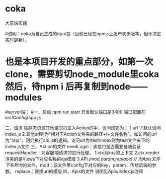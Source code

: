 # coka
大前端实践

#说明：coka为自己生成的npm包（目前已经在npmjs上发布初步版本，但不决定实时更新），
#      也是本项目开发的重点部分，如第一次clone，需要剪切node_module里coka然后，待npm i 后再复制到node——modules
      
      
#server端：
#一、启动
    npm run start   开发默认端口是3400   端口配置在src/Config/app.js

二、请求
    除静态资源其他请求将进入Action的中，访问规则为：
    1.url '/'默认访问index.js
    2.其他url则为“相对于Action文件夹的路径+/+文件名称”，如访问的url为"/api"，则会执行api.js的逻辑，访问url为/test/index则为test文件夹下的index.js文件
三、Action的文件
    needLogin：该接口是否需要登陆验证
    requestHandler：对客服端请求的进行处理，
        1.ctx为koa的上下文
        2.ctx.render 渲染的是Views下对应名称的ejs模版
        3.API.*(mod,param,replace)  //
            为Apis文件下名称为*的文件，mod：该文件里config下对应的key，param：传给后端的参数，
            replace：替换uri的模版
四、Apis的文件
    说明见Apis/index.js注释
    
    
    
